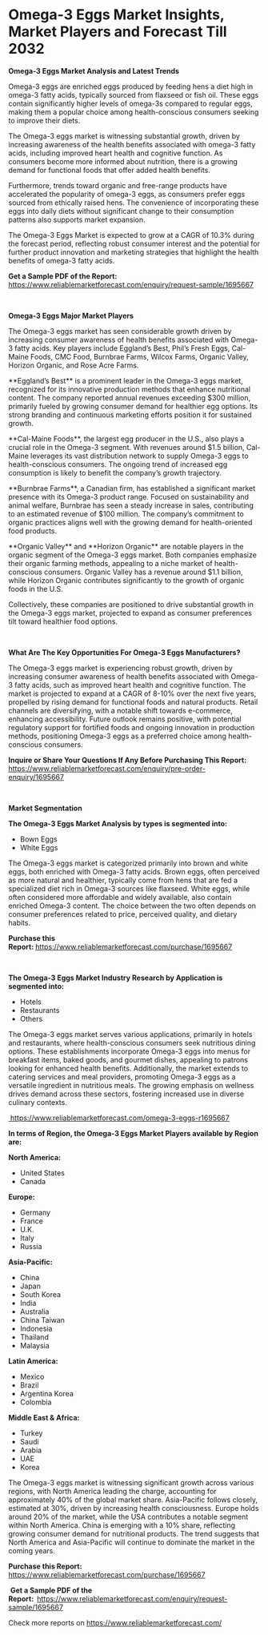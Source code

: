 <p><h1>Omega-3 Eggs Market Insights, Market Players and Forecast Till 2032</h1></p><p><strong>Omega-3 Eggs Market Analysis and Latest Trends</strong></p>
<p><p>Omega-3 eggs are enriched eggs produced by feeding hens a diet high in omega-3 fatty acids, typically sourced from flaxseed or fish oil. These eggs contain significantly higher levels of omega-3s compared to regular eggs, making them a popular choice among health-conscious consumers seeking to improve their diets. </p><p>The Omega-3 eggs market is witnessing substantial growth, driven by increasing awareness of the health benefits associated with omega-3 fatty acids, including improved heart health and cognitive function. As consumers become more informed about nutrition, there is a growing demand for functional foods that offer added health benefits. </p><p>Furthermore, trends toward organic and free-range products have accelerated the popularity of omega-3 eggs, as consumers prefer eggs sourced from ethically raised hens. The convenience of incorporating these eggs into daily diets without significant change to their consumption patterns also supports market expansion. </p><p>The Omega-3 Eggs Market is expected to grow at a CAGR of 10.3% during the forecast period, reflecting robust consumer interest and the potential for further product innovation and marketing strategies that highlight the health benefits of omega-3 fatty acids.</p></p>
<p><strong>Get a Sample PDF of the Report:&nbsp;</strong> <a href="https://www.reliablemarketforecast.com/enquiry/request-sample/1695667?utm_campaign=3461&utm_medium=2&utm_source=Github&utm_content=ia&utm_term=27032025&utm_id=omega-3-eggs">https://www.reliablemarketforecast.com/enquiry/request-sample/1695667</a></p>
<p>&nbsp;</p>
<p><strong>Omega-3 Eggs Major Market Players</strong></p>
<p><p>The Omega-3 eggs market has seen considerable growth driven by increasing consumer awareness of health benefits associated with Omega-3 fatty acids. Key players include Eggland’s Best, Phil’s Fresh Eggs, Cal-Maine Foods, CMC Food, Burnbrae Farms, Wilcox Farms, Organic Valley, Horizon Organic, and Rose Acre Farms.</p><p>**Eggland’s Best** is a prominent leader in the Omega-3 eggs market, recognized for its innovative production methods that enhance nutritional content. The company reported annual revenues exceeding $300 million, primarily fueled by growing consumer demand for healthier egg options. Its strong branding and continuous marketing efforts position it for sustained growth.</p><p>**Cal-Maine Foods**, the largest egg producer in the U.S., also plays a crucial role in the Omega-3 segment. With revenues around $1.5 billion, Cal-Maine leverages its vast distribution network to supply Omega-3 eggs to health-conscious consumers. The ongoing trend of increased egg consumption is likely to benefit the company’s growth trajectory.</p><p>**Burnbrae Farms**, a Canadian firm, has established a significant market presence with its Omega-3 product range. Focused on sustainability and animal welfare, Burnbrae has seen a steady increase in sales, contributing to an estimated revenue of $100 million. The company’s commitment to organic practices aligns well with the growing demand for health-oriented food products.</p><p>**Organic Valley** and **Horizon Organic** are notable players in the organic segment of the Omega-3 eggs market. Both companies emphasize their organic farming methods, appealing to a niche market of health-conscious consumers. Organic Valley has a revenue around $1.1 billion, while Horizon Organic contributes significantly to the growth of organic foods in the U.S.</p><p>Collectively, these companies are positioned to drive substantial growth in the Omega-3 eggs market, projected to expand as consumer preferences tilt toward healthier food options.</p></p>
<p>&nbsp;</p>
<p><strong>What Are The Key Opportunities For Omega-3 Eggs Manufacturers?</strong></p>
<p><p>The Omega-3 eggs market is experiencing robust growth, driven by increasing consumer awareness of health benefits associated with Omega-3 fatty acids, such as improved heart health and cognitive function. The market is projected to expand at a CAGR of 8-10% over the next five years, propelled by rising demand for functional foods and natural products. Retail channels are diversifying, with a notable shift towards e-commerce, enhancing accessibility. Future outlook remains positive, with potential regulatory support for fortified foods and ongoing innovation in production methods, positioning Omega-3 eggs as a preferred choice among health-conscious consumers.</p></p>
<p><strong>Inquire or Share Your Questions If Any Before Purchasing This Report:</strong> <a href="https://www.reliablemarketforecast.com/enquiry/pre-order-enquiry/1695667?utm_campaign=3461&utm_medium=2&utm_source=Github&utm_content=ia&utm_term=27032025&utm_id=omega-3-eggs">https://www.reliablemarketforecast.com/enquiry/pre-order-enquiry/1695667</a></p>
<p>&nbsp;</p>
<p><strong>Market Segmentation</strong></p>
<p><strong>The Omega-3 Eggs Market Analysis by types is segmented into:</strong></p>
<p><ul><li>Bown Eggs</li><li>White Eggs</li></ul></p>
<p><p>The Omega-3 eggs market is categorized primarily into brown and white eggs, both enriched with Omega-3 fatty acids. Brown eggs, often perceived as more natural and healthier, typically come from hens that are fed a specialized diet rich in Omega-3 sources like flaxseed. White eggs, while often considered more affordable and widely available, also contain enriched Omega-3 content. The choice between the two often depends on consumer preferences related to price, perceived quality, and dietary habits.</p></p>
<p><strong>Purchase this Report:&nbsp;</strong><a href="https://www.reliablemarketforecast.com/purchase/1695667?utm_campaign=3461&utm_medium=2&utm_source=Github&utm_content=ia&utm_term=27032025&utm_id=omega-3-eggs">https://www.reliablemarketforecast.com/purchase/1695667</a></p>
<p>&nbsp;</p>
<p><strong>The Omega-3 Eggs Market Industry Research by Application is segmented into:</strong></p>
<p><ul><li>Hotels</li><li>Restaurants</li><li>Others</li></ul></p>
<p><p>The Omega-3 eggs market serves various applications, primarily in hotels and restaurants, where health-conscious consumers seek nutritious dining options. These establishments incorporate Omega-3 eggs into menus for breakfast items, baked goods, and gourmet dishes, appealing to patrons looking for enhanced health benefits. Additionally, the market extends to catering services and meal providers, promoting Omega-3 eggs as a versatile ingredient in nutritious meals. The growing emphasis on wellness drives demand across these sectors, fostering increased use in diverse culinary contexts.</p></p>
<p><a href="https://www.reliablemarketforecast.com/omega-3-eggs-r1695667?utm_campaign=3461&utm_medium=2&utm_source=Github&utm_content=ia&utm_term=27032025&utm_id=omega-3-eggs">&nbsp;https://www.reliablemarketforecast.com/omega-3-eggs-r1695667</a></p>
<p><strong>In terms of Region, the Omega-3 Eggs Market Players available by Region are:</strong></p>
<p>
    <p> <strong> North America: </strong>
        <ul>
            <li>United States</li>
            <li>Canada</li>
        </ul>
        </p> 
    <p> <strong> Europe: </strong>
        <ul>
            <li>Germany</li>
            <li>France</li>
            <li>U.K.</li>
            <li>Italy</li>
            <li>Russia</li>
        </ul>
        </p> 
    <p> <strong> Asia-Pacific: </strong>
        <ul>
            <li>China</li>
            <li>Japan</li>
            <li>South Korea</li>
            <li>India</li>
            <li>Australia</li>
            <li>China Taiwan</li>
            <li>Indonesia</li>
            <li>Thailand</li>
            <li>Malaysia</li>
        </ul>
        </p> 
    <p> <strong> Latin America: </strong>
        <ul>
            <li>Mexico</li>
            <li>Brazil</li>
            <li>Argentina Korea</li>
            <li>Colombia</li>
        </ul>
        </p> 
    <p> <strong> Middle East & Africa: </strong>
        <ul>
            <li>Turkey</li>
            <li>Saudi</li>
            <li>Arabia</li>
            <li>UAE</li>
            <li>Korea</li>
        </ul>
    </p>
    </p>
<p><p>The Omega-3 eggs market is witnessing significant growth across various regions, with North America leading the charge, accounting for approximately 40% of the global market share. Asia-Pacific follows closely, estimated at 30%, driven by increasing health consciousness. Europe holds around 20% of the market, while the USA contributes a notable segment within North America. China is emerging with a 10% share, reflecting growing consumer demand for nutritional products. The trend suggests that North America and Asia-Pacific will continue to dominate the market in the coming years.</p></p>
<p><strong>Purchase this Report: </strong><a href="https://www.reliablemarketforecast.com/purchase/1695667?utm_campaign=3461&utm_medium=2&utm_source=Github&utm_content=ia&utm_term=27032025&utm_id=omega-3-eggs">https://www.reliablemarketforecast.com/purchase/1695667</a></p>
<p>&nbsp;<strong>Get a Sample PDF of the Report:&nbsp;&nbsp;</strong><a href="https://www.reliablemarketforecast.com/enquiry/request-sample/1695667?utm_campaign=3461&utm_medium=2&utm_source=Github&utm_content=ia&utm_term=27032025&utm_id=omega-3-eggs">https://www.reliablemarketforecast.com/enquiry/request-sample/1695667</a></p>
<p><strong></strong></p>
<p>Check more reports on <a href="https://www.reliablemarketforecast.com/?utm_campaign=3461&utm_medium=2&utm_source=Github&utm_content=ia&utm_term=27032025&utm_id=omega-3-eggs">https://www.reliablemarketforecast.com/</a></p>
